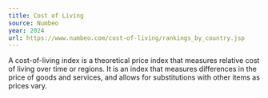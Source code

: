 ```yaml
---
title: Cost of Living
source: Numbeo
year: 2024
url: https://www.numbeo.com/cost-of-living/rankings_by_country.jsp
---
```


A cost-of-living index is a theoretical price index that measures relative cost of living over time or regions. It is an index that measures differences in the price of goods and services, and allows for substitutions with other items as prices vary.
